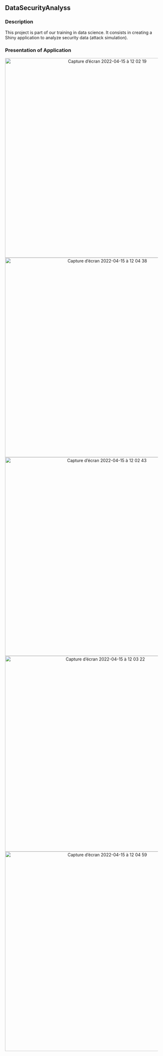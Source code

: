## DataSecurityAnalyss

### Description

This project is part of our training in data science. It consists in creating a Shiny application to analyze security data (attack simulation). 


### Presentation of Application

<div align = "center">
 <img width="658" alt="Capture d’écran 2022-04-15 à 12 02 19" src="https://user-images.githubusercontent.com/31353252/163569029-bf0d7596-c470-44f4-bea6-d088548e73c6.png">
<img width="658" alt="Capture d’écran 2022-04-15 à 12 04 38" src="https://user-images.githubusercontent.com/31353252/163569123-0c180096-fec9-4c3a-9083-2ac112f80574.png">
<img width="655" alt="Capture d’écran 2022-04-15 à 12 02 43" src="https://user-images.githubusercontent.com/31353252/163569046-e2c5afd8-6c9f-47cd-8465-637e9371c05f.png">
<img width="645" alt="Capture d’écran 2022-04-15 à 12 03 22" src="https://user-images.githubusercontent.com/31353252/163569060-9e764a92-4192-499b-9cf4-b072db959d1b.png">
<img width="658" alt="Capture d’écran 2022-04-15 à 12 04 59" src="https://user-images.githubusercontent.com/31353252/163569102-1b1a0ed2-a046-4e7a-831c-e2c4888987cd.png">
</div>
